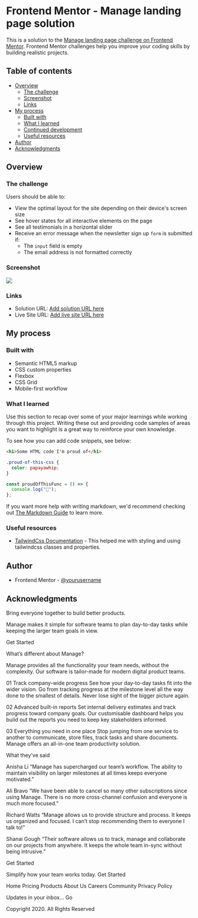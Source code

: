 # Frontend Mentor - Manage landing page solution

This is a solution to the [Manage landing page challenge on Frontend Mentor](https://www.frontendmentor.io/challenges/manage-landing-page-SLXqC6P5). Frontend Mentor challenges help you improve your coding skills by building realistic projects.

## Table of contents

- [Overview](#overview)
  - [The challenge](#the-challenge)
  - [Screenshot](#screenshot)
  - [Links](#links)
- [My process](#my-process)
  - [Built with](#built-with)
  - [What I learned](#what-i-learned)
  - [Continued development](#continued-development)
  - [Useful resources](#useful-resources)
- [Author](#author)
- [Acknowledgments](#acknowledgments)

## Overview

### The challenge

Users should be able to:

- View the optimal layout for the site depending on their device's screen size
- See hover states for all interactive elements on the page
- See all testimonials in a horizontal slider
- Receive an error message when the newsletter sign up `form` is submitted if:
  - The `input` field is empty
  - The email address is not formatted correctly

### Screenshot

![](./screenshot.jpg)

### Links

- Solution URL: [Add solution URL here](https://your-solution-url.com)
- Live Site URL: [Add live site URL here](https://your-live-site-url.com)

## My process

### Built with

- Semantic HTML5 markup
- CSS custom properties
- Flexbox
- CSS Grid
- Mobile-first workflow

### What I learned

Use this section to recap over some of your major learnings while working through this project. Writing these out and providing code samples of areas you want to highlight is a great way to reinforce your own knowledge.

To see how you can add code snippets, see below:

```html
<h1>Some HTML code I'm proud of</h1>
```

```css
.proud-of-this-css {
  color: papayawhip;
}
```

```js
const proudOfThisFunc = () => {
  console.log("🎉");
};
```

If you want more help with writing markdown, we'd recommend checking out [The Markdown Guide](https://www.markdownguide.org/) to learn more.

### Useful resources

- [TailwindCss Documentation](https://tailwindcss.com/) - This helped me with styling and using tailwindcss classes and properties.

## Author

- Frontend Mentor - [@yourusername](https://www.frontendmentor.io/profile/yourusername)

## Acknowledgments

Bring everyone together to build better products.

Manage makes it simple for software teams to plan day-to-day
tasks while keeping the larger team goals in view.

Get Started

What’s different about Manage?

Manage provides all the functionality your team needs, without
the complexity. Our software is tailor-made for modern digital
product teams.

01
Track company-wide progress
See how your day-to-day tasks fit into the wider vision. Go from
tracking progress at the milestone level all the way done to the
smallest of details. Never lose sight of the bigger picture again.

02
Advanced built-in reports
Set internal delivery estimates and track progress toward company
goals. Our customisable dashboard helps you build out the reports
you need to keep key stakeholders informed.

03
Everything you need in one place
Stop jumping from one service to another to communicate, store files,
track tasks and share documents. Manage offers an all-in-one team
productivity solution.

What they’ve said

Anisha Li
“Manage has supercharged our team’s workflow. The ability to maintain
visibility on larger milestones at all times keeps everyone motivated.”

Ali Bravo
“We have been able to cancel so many other subscriptions since using
Manage. There is no more cross-channel confusion and everyone is much
more focused.”

Richard Watts
“Manage allows us to provide structure and process. It keeps us organized
and focused. I can’t stop recommending them to everyone I talk to!”

Shanai Gough
“Their software allows us to track, manage and collaborate on our projects
from anywhere. It keeps the whole team in-sync without being intrusive.”

Get Started

Simplify how your team works today.
Get Started

Home
Pricing
Products
About Us
Careers
Community
Privacy Policy

Updates in your inbox…
Go

Copyright 2020. All Rights Reserved
